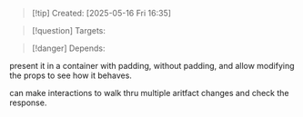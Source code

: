 
>[!tip] Created: [2025-05-16 Fri 16:35]

>[!question] Targets: 

>[!danger] Depends: 

present it in a container with padding, without padding, and allow modifying the props to see how it behaves.

can make interactions to walk thru multiple aritfact changes and check the response.